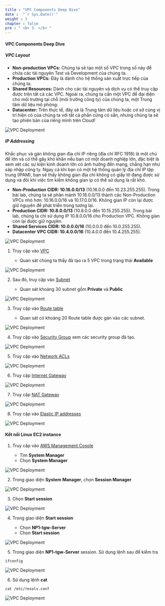 ```yaml
---
title : "VPC Components Deep Dive"
date :  "`r Sys.Date()`" 
weight : 3
chapter : false
pre : " <b> 3. </b> "
---
```


#### VPC Components Deep Dive

##### VPC Layout

- **Non-production VPCs:** Chúng ta sẽ tạo một số VPC trong số này để chứa các tài nguyên Test và Development của chúng ta.
- **Production VPCs:**  Đây là dành cho hệ thống sản xuất trực tiếp của chúng ta.
- **Shared Resources:** Dành cho các tài nguyên và dịch vụ có thể truy cập được trên tất cả các VPC.
Ngoài ra, chúng ta cần một VPC để đại diện cho môi trường tại chỗ (môi trường công ty) của chúng ta, một Trung tâm dữ liệu mô phỏng:
- **Datacenter:** Trên thực tế, đây sẽ là Trung tâm dữ liệu hoặc cơ sở cùng vị trí hiện có của chúng ta với tất cả phần cứng có sẵn, nhưng chúng ta sẽ tạo phiên bản của riêng mình trên Cloud!


![VPC Deployment](/images/hybrid-vpcs-diagram.png?featherlight=false&width=60pc)

##### IP Addressing

Khắc phục và gán không gian địa chỉ IP riêng (địa chỉ RFC 1918) là một chủ đề lớn và có thể gây khó khăn nếu bạn có một doanh nghiệp lớn, đặc biệt là xem xét các sự kiện kinh doanh lớn có ảnh hưởng đến mạng, chẳng hạn như sáp nhập công ty. Ngay cả khi bạn có một hệ thống quản lý địa chỉ IP tập trung (IPAM), bạn sẽ thấy không gian địa chỉ không có giấy tờ đang được sử dụng và đôi khi việc tìm kiếm không gian ip có thể sử dụng là rất khó.

- **Non-Production CIDR: 10.16.0.0/13** (10.16.0.0 đến 10.23.255.255). Trong bài lab, chúng ta sẽ phân mảnh  10.16.0.0/13 thành các Non-Production VPCs nhỏ hơn: 10.16.0.0/16 và 10.17.0.0/16. Không gian IP còn lại được giữ nguyên để phát triển trong tương lai.
- **Production CIDR: 10.8.0.0/13** (10.8.0.0 đến 10.15.255.255). Trong bài lab, chúng ta chỉ sử dụng IP 10.8.0.0/16 cho Production VPC. Không gian còn lại được giữ nguyên.
- **Shared Services CIDR: 10.0.0.0/16** (10.0.0.0 đến 10.0.255.255).
- **Datacenter VPC CIDR: 10.4.0.0/16** (10.4.0.0 đến 10.4.255.255).

![VPC Deployment](/images/hybrid-subnets-diagram.png?featherlight=false&width=70pc)

1. Truy cập vào [VPC](https://us-east-1.console.aws.amazon.com/vpc/home?region=us-east-1#vpcs:)

   - Quan sát chúng ta thấy đã tạo ra 5 VPC trong trạng thái **Available**

![VPC Deployment](/images/Lab-1/5/0001.png?featherlight=false&width=90pc)

2. Sau đó, truy cập vào [Subnet](https://us-east-1.console.aws.amazon.com/vpc/home?region=us-east-1#subnets:)

   - Quan sát khoảng 30 subnet gồm **Private** và **Public**

![VPC Deployment](/images/Lab-1/5/0002.png?featherlight=false&width=90pc)

3. Truy cập vào [Route table](https://us-east-1.console.aws.amazon.com/vpc/home?region=us-east-1#RouteTables:)

   - Quan sát có khoảng 20 Route table được gán vào các subnet.

![VPC Deployment](/images/Lab-1/5/0003.png?featherlight=false&width=90pc)

4. Truy cập vào [Security Group](https://us-east-1.console.aws.amazon.com/vpc/home?region=us-east-1#SecurityGroups:) xem các security group đã tạo.

![VPC Deployment](/images/Lab-1/5/0004.png?featherlight=false&width=90pc)

5. Truy cập vào [Network ACLs](https://us-east-1.console.aws.amazon.com/vpc/home?region=us-east-1#acls:)

![VPC Deployment](/images/Lab-1/5/0005.png?featherlight=false&width=90pc)

6. Truy cập [Internet Gateway](https://us-east-1.console.aws.amazon.com/vpc/home?region=us-east-1#igws:)

![VPC Deployment](/images/Lab-1/5/0006.png?featherlight=false&width=90pc)

7. Truy cập [NAT Gateway](https://us-east-1.console.aws.amazon.com/vpc/home?region=us-east-1#NatGateways:)

![VPC Deployment](/images/Lab-1/5/0007.png?featherlight=false&width=90pc)

8. Truy cập vào [Elastic IP addresses](https://us-east-1.console.aws.amazon.com/vpc/home?region=us-east-1#Addresses:)

![VPC Deployment](/images/Lab-1/5/0008.png?featherlight=false&width=90pc)

#### Kết nối Linux EC2 instance

1. Truy cập vào [AWS Management Cosole](https://us-east-1.console.aws.amazon.com/console/home?region=us-east-1)

   - Tìm **System Manager**
   - Chọn **System Manager**

![VPC Deployment](/images/Lab-1/6/0001.png?featherlight=false&width=90pc)

2. Trong giao diện **System Manager**, chọn **Session Manager**

![VPC Deployment](/images/Lab-1/6/0002.png?featherlight=false&width=90pc)

3. Chọn **Start session**

![VPC Deployment](/images/Lab-1/6/0003.png?featherlight=false&width=90pc)

4. Trong giao diện **Start session**

   - Chọn **NP1-tgw-Server**
   - Chọn **Start session**

![VPC Deployment](/images/Lab-1/6/0004.png?featherlight=false&width=90pc)

5. Trong giao diện **NP1-tgw-Server** session. Sử dụng lệnh sau để kiểm tra 

```
ifconfig
```

![VPC Deployment](/images/Lab-1/6/0005.png?featherlight=false&width=90pc)

6. Sử dụng lệnh **cat**

```
cat /etc/resolv.conf
```

![VPC Deployment](/images/Lab-1/6/0006.png?featherlight=false&width=90pc)



